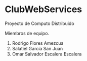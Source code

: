# ClubWebServices
Proyecto de Computo Distribuido

Miembros de equipo.
1) Rodrigo Flores Amezcua
2) Salatiel García San Juan
3) Omar Salvador Escalera Escalera
